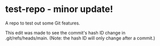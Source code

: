 # test-repo - minor update!
A repo to test out some Git features. 

This edit was made to see the commit's hash ID change in .git/refs/heads/main. (Note: 
the hash ID will only change after a commit.)
